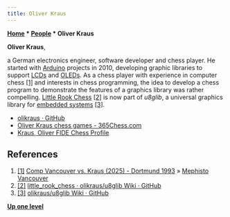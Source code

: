 ```yaml
---
title: Oliver Kraus
---
```

**[Home](Home "Home") \* [People](People "People") \* Oliver Kraus**


**Oliver Kraus**,  

a German electronics engineer, software developer and chess player. 
He started with [Arduino](Arduino "Arduino") projects in 2010, developing graphic libraries to support [LCDs](https://en.wikipedia.org/wiki/Liquid-crystal_display) 
and [OLEDs](https://en.wikipedia.org/wiki/OLED). As a chess player with experience in computer chess 
<a id="cite-note-1" href="#cite-ref-1">[1]</a> 
and interests in chess programming, the idea to develop a chess program to demonstrate the features of a graphics library was rather compelling. 
[Little Rook Chess](Little_Rook_Chess "Little Rook Chess") <a id="cite-note-2" href="#cite-ref-2">[2]</a> is now part of *u8glib*, a universal graphics library for [embedded systems](https://en.wikipedia.org/wiki/Embedded_system)
<a id="cite-note-3" href="#cite-ref-3">[3]</a>. 






* [olikraus · GitHub](https://github.com/olikraus)
* [Oliver Kraus chess games - 365Chess.com](https://www.365chess.com/players/Oliver_Kraus)
* [Kraus, Oliver FIDE Chess Profile](https://ratings.fide.com/profile/4618785)


## References


1. <a id="cite-ref-1" href="#cite-note-1">[1]</a> [Comp Vancouver vs. Kraus (2025) - Dortmund 1993](https://www.365chess.com/view_game.php?g=1770075) » [Mephisto Vancouver](Mephisto_Vancouver "Mephisto Vancouver")
2. <a id="cite-ref-2" href="#cite-note-2">[2]</a> [little\_rook\_chess · olikraus/u8glib Wiki · GitHub](https://github.com/olikraus/u8glib/wiki/little_rook_chess)
3. <a id="cite-ref-3" href="#cite-note-3">[3]</a> [olikraus/u8glib Wiki · GitHub](https://github.com/olikraus/u8glib/wiki)

**[Up one level](People "People")**







 

